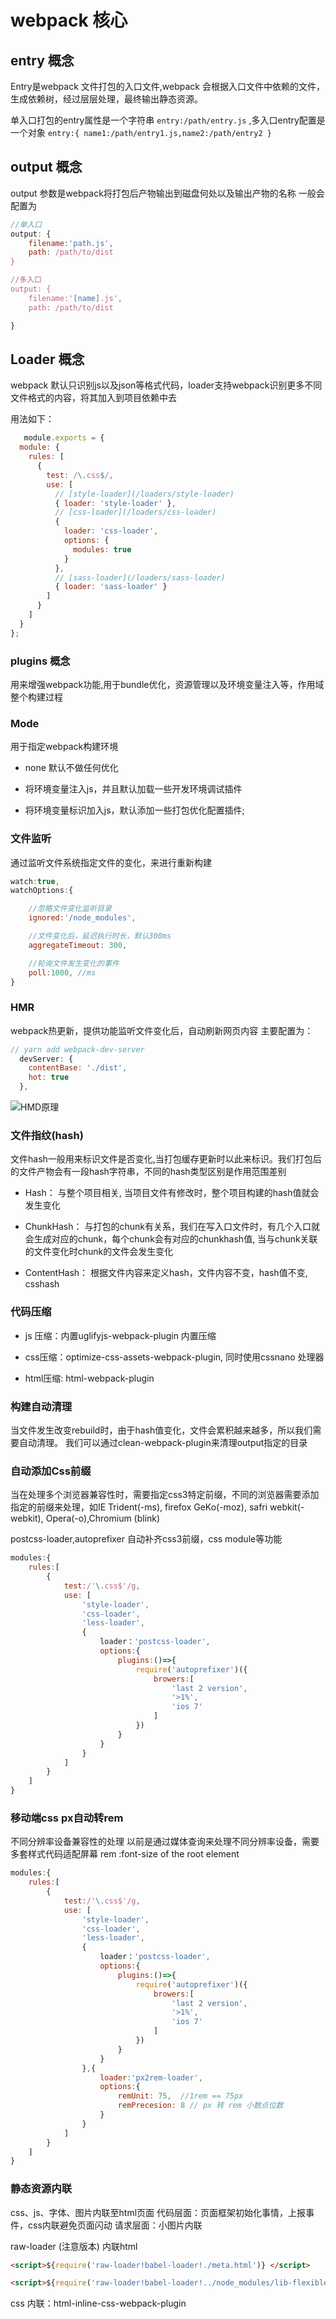 # webpack 核心

## entry 概念

Entry是webpack 文件打包的入口文件,webpack 会根据入口文件中依赖的文件，生成依赖树，经过层层处理，最终输出静态资源。

单入口打包的entry属性是一个字符串 ``` entry:/path/entry.js ``` ,多入口entry配置是一个对象 ``` entry:{ name1:/path/entry1.js,name2:/path/entry2 } ```

## output 概念

output 参数是webpack将打包后产物输出到磁盘何处以及输出产物的名称
一般会配置为

``` js
//单入口
output: {
    filename:'path.js',
    path: /path/to/dist
}

//多入口
output: {
    filename:'[name].js',
    path: /path/to/dist

}
```

## Loader 概念

webpack 默认只识别js以及json等格式代码，loader支持webpack识别更多不同文件格式的内容，将其加入到项目依赖中去

用法如下：

``` js
   module.exports = {
  module: {
    rules: [
      {
        test: /\.css$/,
        use: [
          // [style-loader](/loaders/style-loader)
          { loader: 'style-loader' },
          // [css-loader](/loaders/css-loader)
          {
            loader: 'css-loader',
            options: {
              modules: true
            }
          },
          // [sass-loader](/loaders/sass-loader)
          { loader: 'sass-loader' }
        ]
      }
    ]
  }
};
```

### plugins 概念

用来增强webpack功能,用于bundle优化，资源管理以及环境变量注入等，作用域整个构建过程

### Mode

用于指定webpack构建环境

- none 默认不做任何优化

- 将环境变量注入js，并且默认加载一些开发环境调试插件

- 将环境变量标识加入js，默认添加一些打包优化配置插件;
  
### 文件监听

通过监听文件系统指定文件的变化，来进行重新构建

```js
watch:true,
watchOptions:{

    //忽略文件变化监听目录
    ignored:'/node_modules',

    //文件变化后，延迟执行时长，默认300ms
    aggregateTimeout: 300,

    //轮询文件发生变化的事件
    poll:1000, //ms
}
```

### HMR

webpack热更新，提供功能监听文件变化后，自动刷新网页内容
主要配置为：

``` js
// yarn add webpack-dev-server
  devServer: {
    contentBase: './dist',
    hot: true
  },
```

![HMD原理]('../src/assert/HMD.png')

### 文件指纹(hash)

文件hash一般用来标识文件是否变化,当打包缓存更新时以此来标识。我们打包后的文件产物会有一段hash字符串，不同的hash类型区别是作用范围差别

- Hash： 与整个项目相关, 当项目文件有修改时，整个项目构建的hash值就会发生变化

- ChunkHash： 与打包的chunk有关系，我们在写入口文件时，有几个入口就会生成对应的chunk，每个chunk会有对应的chunkhash值, 当与chunk关联的文件变化时chunk的文件会发生变化

- ContentHash： 根据文件内容来定义hash，文件内容不变，hash值不变, csshash

### 代码压缩

- js 压缩：内置uglifyjs-webpack-plugin 内置压缩

- css压缩：optimize-css-assets-webpack-plugin, 同时使用cssnano 处理器

- html压缩: html-webpack-plugin
  
### 构建自动清理

当文件发生改变rebuild时，由于hash值变化，文件会累积越来越多，所以我们需要自动清理。
我们可以通过clean-webpack-plugin来清理output指定的目录

### 自动添加Css前缀

当在处理多个浏览器兼容性时，需要指定css3特定前缀，不同的浏览器需要添加指定的前缀来处理，如IE Trident(-ms), firefox GeKo(-moz), safri webkit(-webkit), Opera(-o),Chromium (blink)

postcss-loader,autoprefixer 自动补齐css3前缀，css module等功能

```js
modules:{
    rules:[
        {
            test:/'\.css$'/g,
            use: [
                'style-loader',
                'css-loader',
                'less-loader',
                {
                    loader：'postcss-loader',
                    options:{
                        plugins:()=>{
                            require('autoprefixer')({
                                browers:[
                                    'last 2 version',
                                    '>1%',
                                    'ios 7'
                                ]
                            })
                        }
                    }
                }
            ]
        }
    ]
}
```

### 移动端css px自动转rem

不同分辨率设备兼容性的处理
以前是通过媒体查询来处理不同分辨率设备，需要多套样式代码适配屏幕
rem :font-size of the root element

``` js
modules:{
    rules:[
        {
            test:/'\.css$'/g,
            use: [
                'style-loader',
                'css-loader',
                'less-loader',
                {
                    loader：'postcss-loader',
                    options:{
                        plugins:()=>{
                            require('autoprefixer')({
                                browers:[
                                    'last 2 version',
                                    '>1%',
                                    'ios 7'
                                ]
                            })
                        }
                    }
                },{
                    loader:'px2rem-loader',
                    options:{
                        remUnit: 75,  //1rem == 75px
                        remPrecesion: 8 // px 转 rem 小数点位数
                    }
                }
            ]
        }
    ]
}
```

### 静态资源内联

css、js、字体、图片内联至html页面
代码层面：页面框架初始化事情，上报事件，css内联避免页面闪动
请求层面：小图片内联

raw-loader (注意版本) 内联html

``` html
<script>${require('raw-loader!babel-loader!./meta.html')} </script>

<script>${require('raw-loader!babel-loader!../node_modules/lib-flexible')}</script>
```

css 内联：html-inline-css-webpack-plugin 